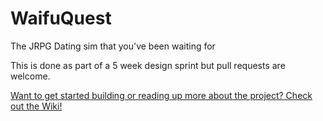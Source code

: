 WaifuQuest
==========

The JRPG Dating sim that you've been waiting for

This is done as part of a 5 week design sprint but pull requests are welcome.

[Want to get started building or reading up more about the project? Check out the Wiki!](https://github.com/Honeybunch/WaifuQuest/wiki)

